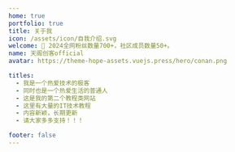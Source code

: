 ```yaml
---
home: true
portfolio: true
title: 关于我
icon: /assets/icon/自我介绍.svg
welcome: 👋 2024全网粉丝数量700+，社区成员数量50+。
name: 天阁创客official
avatar: https://theme-hope-assets.vuejs.press/hero/conan.png

titles:
  - 我是一个热爱技术的极客
  - 同时也是一个热爱生活的普通人
  - 这是我的第二个教程类网站
  - 这里有大量的IT技术教程
  - 内容新颖，长期更新
  - 请大家多多支持！！！

footer: false
---
```

